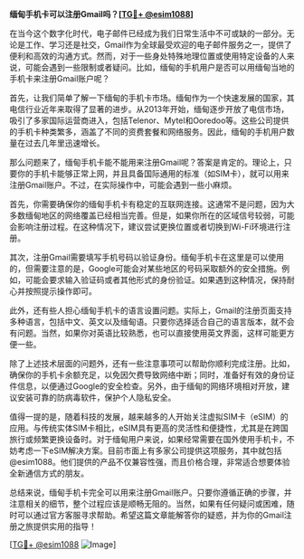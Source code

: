 **缅甸手机卡可以注册Gmail吗？[[TG💪+ @esim1088](https://t.me/s/esim1088)]**

在当今这个数字化时代，电子邮件已经成为我们日常生活中不可或缺的一部分。无论是工作、学习还是社交，Gmail作为全球最受欢迎的电子邮件服务之一，提供了便利和高效的沟通方式。然而，对于一些身处特殊地理位置或使用特定设备的人来说，可能会遇到一些限制或者疑问。比如，缅甸的手机用户是否可以用缅甸当地的手机卡来注册Gmail账户呢？

首先，让我们简单了解一下缅甸的手机卡市场。缅甸作为一个快速发展的国家，其电信行业近年来取得了显著的进步。从2013年开始，缅甸逐步开放了电信市场，吸引了多家国际运营商进入，包括Telenor、Mytel和Ooredoo等。这些公司提供的手机卡种类繁多，涵盖了不同的资费套餐和网络服务。因此，缅甸的手机用户数量在过去几年里迅速增长。

那么问题来了，缅甸手机卡能不能用来注册Gmail呢？答案是肯定的。理论上，只要你的手机卡能够正常上网，并且具备国际通用的标准（如SIM卡），就可以用来注册Gmail账户。不过，在实际操作中，可能会遇到一些小麻烦。

首先，你需要确保你的缅甸手机卡有稳定的互联网连接。这通常不是问题，因为大多数缅甸地区的网络覆盖已经相当完善。但是，如果你所在的区域信号较弱，可能会影响注册过程。在这种情况下，建议尝试更换位置或者切换到Wi-Fi环境进行注册。

其次，注册Gmail需要填写手机号码以验证身份。缅甸手机卡在这里是可以使用的，但需要注意的是，Google可能会对某些地区的号码采取额外的安全措施。例如，可能会要求输入验证码或者其他形式的身份验证。如果遇到这种情况，保持耐心并按照提示操作即可。

此外，还有些人担心缅甸手机卡的语言设置问题。实际上，Gmail的注册页面支持多种语言，包括中文、英文以及缅甸语。只要你选择适合自己的语言版本，就不会有问题。当然，如果你对英语比较熟悉，也可以直接使用英文界面，这样可能更方便一些。

除了上述技术层面的问题外，还有一些注意事项可以帮助你顺利完成注册。比如，确保你的手机卡余额充足，以免因欠费导致网络中断；同时，准备好有效的身份证件信息，以便通过Google的安全检查。另外，由于缅甸的网络环境相对开放，建议安装可靠的防病毒软件，保护个人隐私安全。

值得一提的是，随着科技的发展，越来越多的人开始关注虚拟SIM卡（eSIM）的应用。与传统实体SIM卡相比，eSIM具有更高的灵活性和便捷性，尤其是在跨国旅行或频繁更换设备时。对于缅甸用户来说，如果经常需要在国外使用手机卡，不妨考虑一下eSIM解决方案。目前市面上有多家公司提供这项服务，其中就包括@esim1088。他们提供的产品不仅兼容性强，而且价格合理，非常适合想要体验全新通信方式的朋友。

总结来说，缅甸手机卡完全可以用来注册Gmail账户。只要你遵循正确的步骤，并注意相关的细节，整个过程应该是顺畅无阻的。当然，如果有任何疑问或困难，随时可以通过官方客服寻求帮助。希望这篇文章能解答你的疑惑，并为你的Gmail注册之旅提供实用的指导！

[[TG💪+ @esim1088](https://t.me/s/esim1088) ![Image](https://i.postimg.cc/4NQfJmqS/Snipaste-2025-05-13-00-14-12.png)]